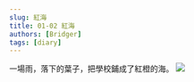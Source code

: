 ```yaml
---
slug: 紅海
title: 01-02 紅海
authors: [Bridger]
tags: [diary]
---
```


一場雨，落下的葉子，把學校鋪成了紅橙的海。
![](https://pasteboard.co/VIDQC52vFYFq.jpg)